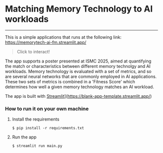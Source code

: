 # Matching Memory Technology to AI workloads
---

This is a simple applications that runs at the following link: https://memorytech-ai-fm.streamlit.app/
> Click to interact!

The app supports a poster presented at ISMC 2025, aimed at quantifying the match or characteristics between different memory technolgy and AI workloads.
Memory technology is evaluated with a set of metrics, and so are several neural networks that are commonly employed in AI applications.
These two sets of metrics is combined in a 'Fitness Score' which determines how well a given memory technology matches an AI workload. 

The app is built with [Streamlit](https://static.streamlit.io/badges/streamlit_badge_black_white.svg)](https://blank-app-template.streamlit.app/)

### How to run it on your own machine

1. Install the requirements

   ```
   $ pip install -r requirements.txt
   ```

2. Run the app

   ```
   $ streamlit run main.py
   ```
